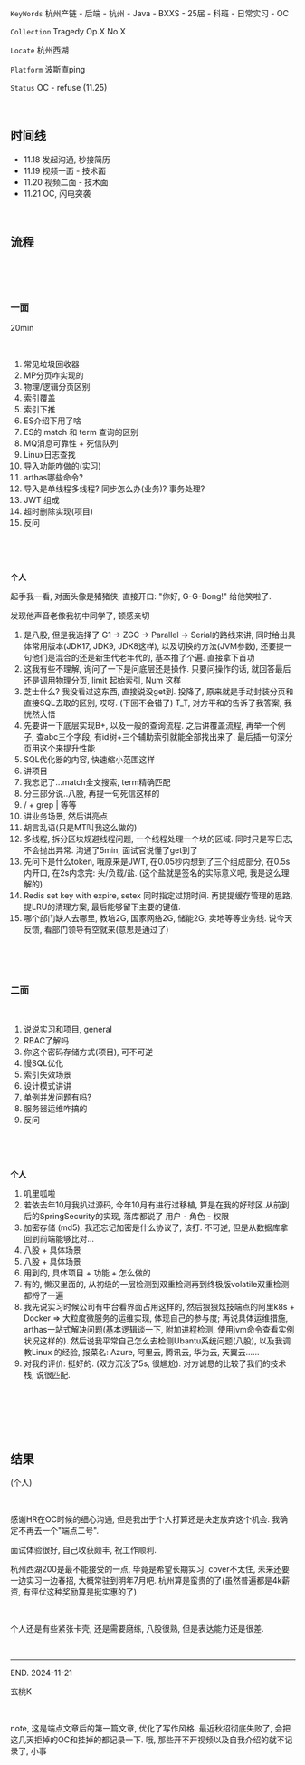 ​`KeyWords`​ 杭州产链 - 后端 - 杭州 - Java - BXXS - 25届 - 科班 - 日常实习 - OC

​`Collection`​ Tragedy Op.X No.X

​`Locate`​ 杭州西湖

​`Platform`​ 波斯直ping

‍`Status`​ OC - refuse (11.25)

‍

## 时间线

* 11.18 发起沟通, 秒接简历
* 11.19 视频一面 - 技术面
* 11.20 视频二面 - 技术面
* 11.21 OC, 闪电突袭

‍

## 流程

‍

‍

### 一面

20min

‍

1. 常见垃圾回收器
2. MP分页咋实现的
3. 物理/逻辑分页区别
4. 索引覆盖
5. 索引下推
6. ES介绍下用了啥
7. ES的 match 和 term 查询的区别
8. MQ消息可靠性 + 死信队列
9. Linux日志查找
10. 导入功能咋做的(实习)
11. arthas哪些命令?
12. 导入是单线程多线程? 同步怎么办(业务)? 事务处理?
13. JWT 组成
14. 超时删除实现(项目)
15. 反问

‍

‍

**个人**

起手我一看, 对面头像是猪猪侠, 直接开口: "你好, G-G-Bong!" 给他笑啦了.

发现他声音老像我初中同学了, 顿感亲切

1. 是八股, 但是我选择了 G1 -> ZGC -> Parallel -> Serial的路线来讲, 同时给出具体常用版本(JDK17, JDK9, JDK8这样), 以及切换的方法(JVM参数), 还要提一句他们是混合的还是新生代老年代的, 基本撸了个遍. 直接拿下首功
2. 这我有些不理解, 询问了一下是问底层还是操作. 只要问操作的话, 就回答最后还是调用物理分页, limit 起始索引, Num 这样
3. 芝士什么? 我没看过这东西, 直接说没get到. 投降了, 原来就是手动封装分页和直接SQL去取的区别, 哎呀. (下回不会错了) T_T, 对方平和的告诉了我答案, 我恍然大悟
4. 先要讲一下底层实现B+, 以及一般的查询流程. 之后讲覆盖流程, 再举一个例子, 查abc三个字段, 有id树+三个辅助索引就能全部找出来了. 最后插一句深分页用这个来提升性能
5. SQL优化器的内容, 快速缩小范围这样
6. 讲项目
7. 我忘记了...match全文搜索, term精确匹配
8. 分三部分说..八股, 再提一句死信这样的
9. / + grep | 等等
10. 讲业务场景, 然后讲亮点
11. 胡言乱语(只是MT叫我这么做的)
12. 多线程, 拆分区块规避线程问题, 一个线程处理一个块的区域. 同时只是写日志, 不会抛出异常. 沟通了5min, 面试官说懂了get到了
13. 先问下是什么token, 哦原来是JWT, 在0.05秒内想到了三个组成部分, 在0.5s内开口, 在2s内念完: 头/负载/盐. (这个盐就是签名的实际意义吧, 我是这么理解的)
14. Redis set key with expire, setex 同时指定过期时间. 再提提缓存管理的思路, 提LRU的清理方案, 最后能够留下主要的键值.
15. 哪个部门缺人去哪里, 教培2G, 国家网络2G, 储能2G, 卖地等等业务线. 说今天反馈, 看部门领导有空就来(意思是通过了)

‍

‍

### 二面

‍

1. 说说实习和项目, general
2. RBAC了解吗
3. 你这个密码存储方式(项目), 可不可逆
4. 慢SQL优化
5. 索引失效场景
6. 设计模式讲讲
7. 单例并发问题有吗?
8. 服务器运维咋搞的
9. 反问

‍

‍

**个人**

1. 叽里呱啦
2. 若依去年10月我扒过源码, 今年10月有进行过移植, 算是在我的好球区.从前到后的SpringSecurity的实现, 落库都说了 用户 - 角色 - 权限
3. 加密存储 (md5), 我还忘记加密是什么协议了, 该打. 不可逆, 但是从数据库拿回到前端能够比对...
4. 八股 + 具体场景
5. 八股 + 具体场景
6. 用到的, 具体项目 + 功能 + 怎么做的
7. 有的, 懒汉里面的, 从初级的一层检测到双重检测再到终极版volatile双重检测都捋了一遍
8. 我先说实习时候公司有中台看界面占用这样的, 然后狠狠炫技端点的阿里k8s + Docker => 大粒度微服务的运维实现, 体现自己的参与度; 再说具体运维措施, arthas一站式解决问题(基本逻辑谈一下, 附加进程检测, 使用jvm命令查看实例状况这样的). 然后说我平常自己怎么去检测Ubantu系统问题(八股), 以及我调教Linux 的经验, 报菜名: Azure, 阿里云, 腾讯云, 华为云, 天翼云......
9. 对我的评价: 挺好的. (双方沉没了5s, 很尴尬). 对方诚恳的比较了我们的技术栈, 说很匹配.

‍

‍

‍

## 结果

(个人)

‍

感谢HR在OC时候的细心沟通, 但是我出于个人打算还是决定放弃这个机会. 我确定不再去一个"端点二号".

面试体验很好, 自己收获颇丰, 祝工作顺利.

杭州西湖200是最不能接受的一点, 毕竟是希望长期实习, cover不太住, 未来还要一边实习一边春招, 大概常驻到明年7月吧. 杭州算是蛮贵的了(虽然普遍都是4k薪资, 有评优这种奖励算是挺实惠的了)

‍

个人还是有些紧张卡壳, 还是需要磨练, 八股很熟, 但是表达能力还是很差.

‍

---

END. 2024-11-21

玄桃K

‍

note, 这是端点文章后的第一篇文章, 优化了写作风格. 最近秋招彻底失败了, 会把这几天拒掉的OC和挂掉的都记录一下. 哦, 那些开不开视频以及自我介绍的就不记录了, 小事

‍
